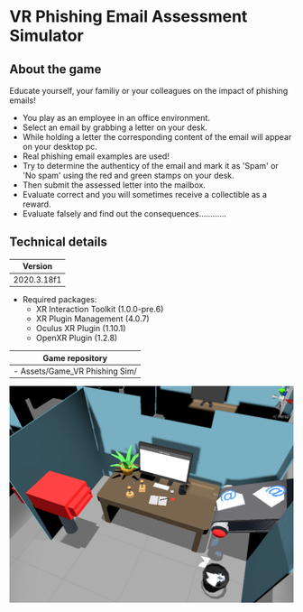 # VR Phishing Email Assessment Simulator

## About the game
Educate yourself, your familiy or your colleagues on the impact of phishing emails!
- You play as an employee in an office environment.
- Select an email by grabbing a letter on your desk.
- While holding a letter the corresponding content of the email will appear on your desktop pc.
- Real phishing email examples are used!
- Try to determine the authenticy of the email and mark it as 'Spam' or 'No spam' using the red and green stamps on your desk.
- Then submit the assessed letter into the mailbox.
- Evaluate correct and you will sometimes receive a collectible as a reward.
- Evaluate falsely and find out the consequences............

## Technical details
| Version |
| ------ |
| 2020.3.18f1 |
- Required packages: 
  - XR Interaction Toolkit (1.0.0-pre.6)
  - XR Plugin Management (4.0.7)
  - Oculus XR Plugin (1.10.1)
  - OpenXR Plugin (1.2.8)

| Game repository |
| ------ |
| - Assets/Game_VR Phishing Sim/ |


![Game environment](/readme_src/05.jpg)
